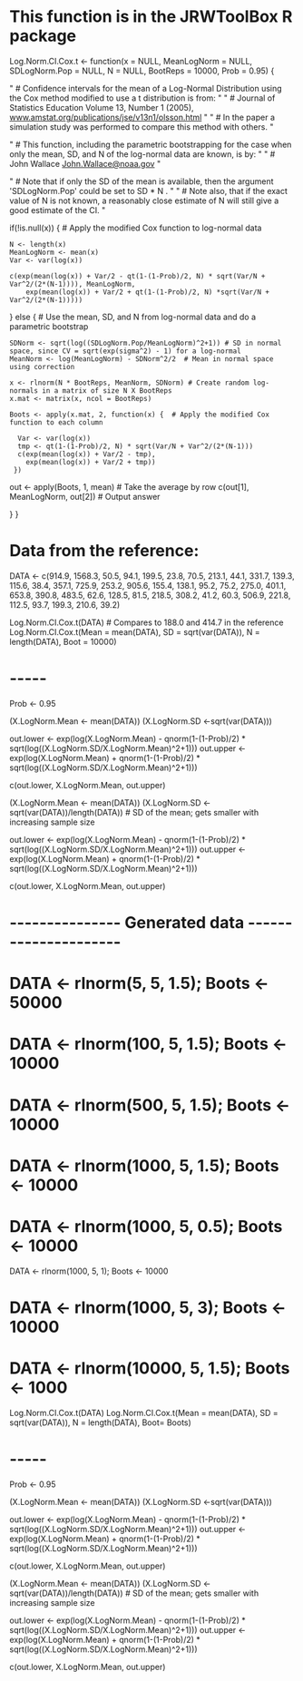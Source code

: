 # This function is in the JRWToolBox R package

Log.Norm.CI.Cox.t <- function(x = NULL, MeanLogNorm = NULL, SDLogNorm.Pop = NULL, N = NULL, BootReps = 10000, Prob = 0.95) {

"  # Confidence intervals for the mean of a Log-Normal Distribution using the Cox method modified to use a t distribution is from:  "
"  #         Journal of Statistics Education Volume 13, Number 1 (2005), www.amstat.org/publications/jse/v13n1/olsson.html  "
"  #         In the paper a simulation study was performed to compare this method with others.  "

"   # This function, including the parametric bootstrapping for the case when only the mean, SD, and N of the log-normal data are known, is by:  "
"   #        John Wallace John.Wallace@noaa.gov  "

"   # Note that if only the SD of the mean is available, then the argument 'SDLogNorm.Pop' could be set to SD * N .  "
"   # Note also, that if the exact value of N is not known, a reasonably close estimate of N will still give a good estimate of the CI.  "

 if(!is.null(x)) {   # Apply the modified Cox function to log-normal data

    N <- length(x)
    MeanLogNorm <- mean(x)
    Var <- var(log(x))
 
    c(exp(mean(log(x)) + Var/2 - qt(1-(1-Prob)/2, N) * sqrt(Var/N + Var^2/(2*(N-1)))), MeanLogNorm,
        exp(mean(log(x)) + Var/2 + qt(1-(1-Prob)/2, N) *sqrt(Var/N + Var^2/(2*(N-1)))))

 } else {    # Use the mean, SD, and N from log-normal data and do a parametric bootstrap 

    SDNorm <- sqrt(log((SDLogNorm.Pop/MeanLogNorm)^2+1)) # SD in normal space, since CV = sqrt(exp(sigma^2) - 1) for a log-normal
    MeanNorm <- log(MeanLogNorm) - SDNorm^2/2  # Mean in normal space using correction

    x <- rlnorm(N * BootReps, MeanNorm, SDNorm) # Create random log-normals in a matrix of size N X BootReps
    x.mat <- matrix(x, ncol = BootReps)

    Boots <- apply(x.mat, 2, function(x) {  # Apply the modified Cox function to each column

      Var <- var(log(x))
      tmp <- qt(1-(1-Prob)/2, N) * sqrt(Var/N + Var^2/(2*(N-1)))
      c(exp(mean(log(x)) + Var/2 - tmp),
        exp(mean(log(x)) + Var/2 + tmp))
     })

 out <- apply(Boots, 1, mean)   # Take the average by row
 c(out[1], MeanLogNorm, out[2]) # Output answer

 }
}

# Data from the reference:

DATA <- c(914.9, 1568.3, 50.5, 94.1, 199.5, 23.8, 70.5, 213.1,
         44.1, 331.7, 139.3, 115.6, 38.4, 357.1, 725.9, 253.2,
         905.6, 155.4, 138.1, 95.2, 75.2, 275.0, 401.1, 653.8,
         390.8, 483.5, 62.6, 128.5, 81.5, 218.5, 308.2, 41.2,
         60.3, 506.9, 221.8, 112.5, 93.7, 199.3, 210.6, 39.2)


Log.Norm.CI.Cox.t(DATA) # Compares to 188.0 and 414.7 in the reference
Log.Norm.CI.Cox.t(Mean = mean(DATA), SD = sqrt(var(DATA)), N = length(DATA), Boot = 10000)

# -----

Prob <- 0.95

(X.LogNorm.Mean <- mean(DATA))
(X.LogNorm.SD <-sqrt(var(DATA))) 

out.lower <- exp(log(X.LogNorm.Mean) - qnorm(1-(1-Prob)/2) * sqrt(log((X.LogNorm.SD/X.LogNorm.Mean)^2+1)))
out.upper <- exp(log(X.LogNorm.Mean) + qnorm(1-(1-Prob)/2) * sqrt(log((X.LogNorm.SD/X.LogNorm.Mean)^2+1)))

c(out.lower, X.LogNorm.Mean, out.upper)


(X.LogNorm.Mean <- mean(DATA))
(X.LogNorm.SD <- sqrt(var(DATA))/length(DATA)) # SD of the mean; gets smaller with increasing sample size

out.lower <- exp(log(X.LogNorm.Mean) - qnorm(1-(1-Prob)/2) * sqrt(log((X.LogNorm.SD/X.LogNorm.Mean)^2+1)))
out.upper <- exp(log(X.LogNorm.Mean) + qnorm(1-(1-Prob)/2) * sqrt(log((X.LogNorm.SD/X.LogNorm.Mean)^2+1)))

c(out.lower, X.LogNorm.Mean, out.upper)


# --------------- Generated data ---------------------

# DATA <- rlnorm(5, 5, 1.5); Boots <- 50000
# DATA <- rlnorm(100, 5, 1.5); Boots <- 10000
# DATA <- rlnorm(500, 5, 1.5); Boots <- 10000

# DATA <- rlnorm(1000, 5, 1.5); Boots <- 10000
# DATA <- rlnorm(1000, 5, 0.5); Boots <- 10000
DATA <- rlnorm(1000, 5, 1); Boots <- 10000
# DATA <- rlnorm(1000, 5, 3); Boots <- 10000

# DATA <- rlnorm(10000, 5, 1.5); Boots <- 1000

Log.Norm.CI.Cox.t(DATA) 
Log.Norm.CI.Cox.t(Mean = mean(DATA), SD = sqrt(var(DATA)), N = length(DATA), Boot= Boots)

# -----

Prob <- 0.95

(X.LogNorm.Mean <- mean(DATA))
(X.LogNorm.SD <-sqrt(var(DATA))) 

out.lower <- exp(log(X.LogNorm.Mean) - qnorm(1-(1-Prob)/2) * sqrt(log((X.LogNorm.SD/X.LogNorm.Mean)^2+1)))
out.upper <- exp(log(X.LogNorm.Mean) + qnorm(1-(1-Prob)/2) * sqrt(log((X.LogNorm.SD/X.LogNorm.Mean)^2+1)))

c(out.lower, X.LogNorm.Mean, out.upper)


(X.LogNorm.Mean <- mean(DATA))
(X.LogNorm.SD <- sqrt(var(DATA))/length(DATA)) # SD of the mean; gets smaller with increasing sample size

out.lower <- exp(log(X.LogNorm.Mean) - qnorm(1-(1-Prob)/2) * sqrt(log((X.LogNorm.SD/X.LogNorm.Mean)^2+1)))
out.upper <- exp(log(X.LogNorm.Mean) + qnorm(1-(1-Prob)/2) * sqrt(log((X.LogNorm.SD/X.LogNorm.Mean)^2+1)))

c(out.lower, X.LogNorm.Mean, out.upper)



